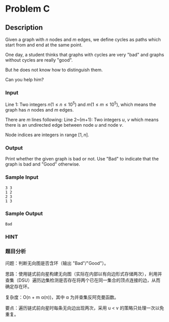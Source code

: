 # Problem C

## Description

Given a graph with $n$ nodes and $m$ edges, we define cycles as paths which start from and end at the same point.

One day, a student thinks that graphs with cycles are very "bad" and graphs without cycles are really "good".

But he does not know how to distinguish them.

Can you help him?

### Input

Line 1: Two integers $n(1\le n\le 10^5)$ and $m(1\le m\le 10^5)$, which means the graph has $n$ nodes and $m$ edges.

There are $m$ lines following: Line 2~(m+1): Two integers $u$, $v$ which means there is an undirected edge between node $u$ and node $v$.

Node indices are integers in range $[1,n]$.

### Output

Print whether the given graph is bad or not. Use "Bad" to indicate that the graph is bad and "Good" otherwise.

### Sample Input

``` log
3 3
1 2
2 3
1 3
```

### Sample Output

``` log
Bad
```

### HINT

### 题目分析

问题：判断无向图是否含环（输出 "Bad"/"Good"）。

思路：使用链式前向星构建无向图（实际在内部以有向边形式存储两次），利用并查集（DSU）遍历边集检测是否存在将两个已在同一集合的顶点连接的边，从而确定存在环。

复杂度：O(n + m α(n))，其中 α 为并查集反阿克曼函数。

要点：遍历链式前向星时每条无向边出现两次，采用 u < v 的策略只处理一次以免重复。

